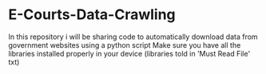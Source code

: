 # E-Courts-Data-Crawling
 In this repository i will be sharing code to automatically download data from government websites using a python script 
 Make sure you have all the libraries installed properly in your device (libraries told in 'Must Read File' txt)
